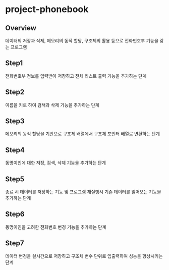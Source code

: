 # project-phonebook
## Overview
데이터의 저장과 삭제, 메모리의 동적 할당, 구조체의 활용 등으로 전화번호부 기능을 갖는 프로그램

## Step1
전화번호부 정보를 입력받아 저장하고 전체 리스트 출력 기능을 추가하는 단계

## Step2
이름을 키로 하여 검색과 삭제 기능을 추가하는 단계

## Step3
메모리의 동적 할당을 기반으로 구조체 배열에서 구조체 포인터 배열로 변환하는 단계

## Step4
동명이인에 대한 저장, 검색, 삭제 기능을 추가하는 단계

## Step5
종료 시 데이터를 저장하는 기능 및 프로그램 재실행시 기존 데이터를 읽어오는 기능을 추가하는 단계

## Step6
동명이인을 고려한 전화번호 변경 기능을 추가하는 단계

## Step7
데이터 변경을 실시간으로 저장하고 구조체 변수 단위로 입출력하여 성능을 향상시키는 단계

